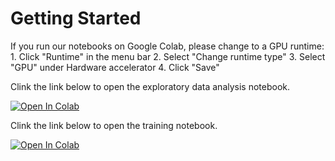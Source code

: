 # Getting Started

If you run our notebooks on Google Colab, please change to a GPU runtime:
    1. Click "Runtime" in the menu bar
    2. Select "Change runtime type"
    3. Select "GPU" under Hardware accelerator
    4. Click "Save"

Clink the link below to open the exploratory data analysis notebook.

[![Open In Colab](https://colab.research.google.com/assets/colab-badge.svg)](https://colab.research.google.com/github/cottascience/crosstalk-q1-2025/blob/main/EDA.ipynb)

Clink the link below to open the training notebook.

[![Open In Colab](https://colab.research.google.com/assets/colab-badge.svg)](https://colab.research.google.com/github/cottascience/crosstalk-q1-2025/blob/main/notebook.ipynb)
